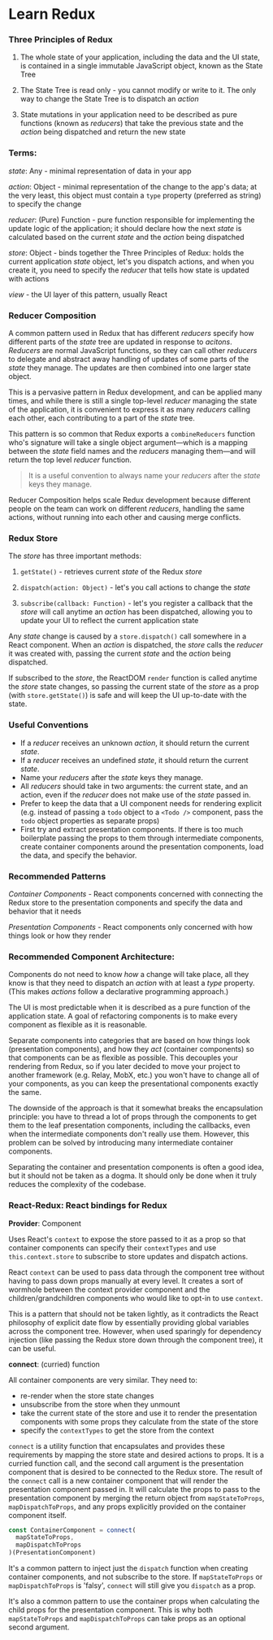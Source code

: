# Learn Redux

### Three Principles of Redux

1. The whole state of your application, including the data and the UI state, is
contained in a single immutable JavaScript object, known as the State Tree

2. The State Tree is read only - you cannot modify or write to it. The only way to
change the State Tree is to dispatch an *action*

3. State mutations in your application need to be described as pure functions
(known as *reducers*) that take the previous state and the *action* being
dispatched and return the new state

### Terms:

*state*: Any - minimal representation of data in your app

*action*: Object - minimal representation of the change to the app's data; at
the very least, this object must contain a `type` property (preferred as string)
to specify the change

*reducer*: (Pure) Function - pure function responsible for implementing the
update logic of the application; it should declare how the next *state* is
calculated based on the current *state* and the *action* being dispatched

*store*: Object - binds together the Three Principles of Redux: holds the
current application *state* object, let's you dispatch actions, and when you
create it, you need to specify the *reducer* that tells how state is updated
with actions

*view* - the UI layer of this pattern, usually React

### Reducer Composition

A common pattern used in Redux that has different *reducers* specify how
different parts of the *state* tree are updated in response to *acitons*.
*Reducers* are normal JavaScript functions, so they can call other *reducers*
to delegate and abstract away handling of updates of some parts of the *state*
they manage. The updates are then combined into one larger state object.

This is a pervasive pattern in Redux development, and can be applied many times,
and while there is still a single top-level *reducer* managing the state of the
application, it is convenient to express it as many *reducers* calling each
other, each contributing to a part of the *state* tree.

This pattern is so common that Redux exports a `combineReducers` function who's
signature will take a single object argument—which is a mapping between the
*state* field names and the *reducers* managing them—and will return the top
level *reducer* function.

> It is a useful convention to always name your *reducers* after the *state*
> keys they manage.

Reducer Composition helps scale Redux development because different people on
the team can work on different *reducers*, handling the same actions, without
running into each other and causing merge conflicts.

### Redux Store

The *store* has three important methods:

1. `getState()` - retrieves current *state* of the Redux *store*

2. `dispatch(action: Object)` - let's you call actions to change the *state*

3. `subscribe(callback: Function)` - let's you register a callback that the *store*
will call anytime an *action* has been dispatched, allowing you to update your
UI to reflect the current application state

Any *state* change is caused by a `store.dispatch()` call somewhere in a React
component. When an *action* is dispatched, the *store* calls the *reducer* it
was created with, passing the current *state* and the *action* being dispatched.

If subscribed to the *store*, the ReactDOM `render` function is called anytime
the *store* state changes, so passing the current state of the *store* as a prop
(with `store.getState()`) is safe and will keep the UI up-to-date with the state.

### Useful Conventions

- If a *reducer* receives an unknown *action*, it should return the current *state*.
- If a *reducer* receives an undefined *state*, it should return the current *state*.
- Name your *reducers* after the *state* keys they manage.
- All *reducers* should take in two arguments: the current state, and an action,
    even if the *reducer* does not make use of the *state* passed in.
- Prefer to keep the data that a UI component needs for rendering explicit (e.g.
    instead of passing a `todo` object to a `<Todo />` component, pass the `todo`
    object properties as separate props)
- First try and extract presentation components. If there is too much boilerplate
    passing the props to them through intermediate components, create container
    components around the presentation components, load the data, and specify the
    behavior.

### Recommended Patterns

*Container Components* - React components concerned with connecting the Redux
store to the presentation components and specify the data and behavior that it
needs

*Presentation Components* - React components only concerned with how things look
or how they render

### Recommended Component Architecture:

Components do not need to know *how* a change will take place, all they know is
that they need to dispatch an *action* with at least a *type* property. (This
makes *actions* follow a declarative programming approach.)

The UI is most predictable when it is described as a pure function of the
application state. A goal of refactoring components is to make every component
as flexible as it is reasonable.

Separate components into categories that are based on how things look
(presentation components), and how they *act* (container components) so that
components can be as flexible as possible. This decouples your rendering from
Redux, so if you later decided to move your project to another framework (e.g.
Relay, MobX, etc.) you won't have to change all of your components, as you can
keep the presentational components exactly the same.

The downside of the approach is that it somewhat breaks the encapsulation
principle: you have to thread a lot of props through the components to get them
to the leaf presentation components, including the callbacks, even when the
intermediate components don't really use them. However, this problem can be
solved by introducing many intermediate container components.

Separating the container and presentation components is often a good idea, but
it should not be taken as a dogma. It should only be done when it truly reduces
the complexity of the codebase.

### React-Redux: React bindings for Redux

**Provider**: Component

Uses React's `context` to expose the store passed to it as a prop so that
container components can specify their `contextTypes` and use `this.context.store`
to subscribe to store updates and dispatch actions.

React `context` can be used to pass data through the component tree without
having to pass down props manually at every level. It creates a sort of wormhole
between the context provider component and the children/grandchildren components
who would like to opt-in to use `context`.

This is a pattern that should not be taken lightly, as it contradicts the React
philosophy of explicit date flow by essentially providing global variables across
the component tree. However, when used sparingly for dependency injection (like
passing the Redux store down through the component tree), it can be useful.

**connect**: (curried) function

All container components are very similar. They need to:

- re-render when the store state changes
- unsubscribe from the store when they unmount
- take the current state of the store and use it to render the presentation
    components with some props they calculate from the state of the store
- specify the `contextTypes` to get the store from the context

`connect` is a utility function that encapsulates and provides these
requirements by mapping the store state and desired actions to props. It is a
curried function call, and the second call argument is the presentation component
that is desired to be connected to the Redux store. The result of the `connect`
call is a new container component that will render the presentation component
passed in. It will calculate the props to pass to the presentation component by
merging the return object from `mapStateToProps`, `mapDispatchToProps`, and any
props explicitly provided on the container component itself.

```javascript
const ContainerComponent = connect(
  mapStateToProps,
  mapDispatchToProps
)(PresentationComponent)
```

It's a common pattern to inject just the `dispatch` function when creating
container components, and not subscribe to the store. If `mapStateToProps`
or `mapDispatchToProps` is 'falsy', `connect` will still give you `dispatch` as
a prop.

It's also a common pattern to use the container props when calculating the child
props for the presentation component. This is why  both `mapStateToProps` and
`mapDispatchToProps` can take props as an optional second argument.
